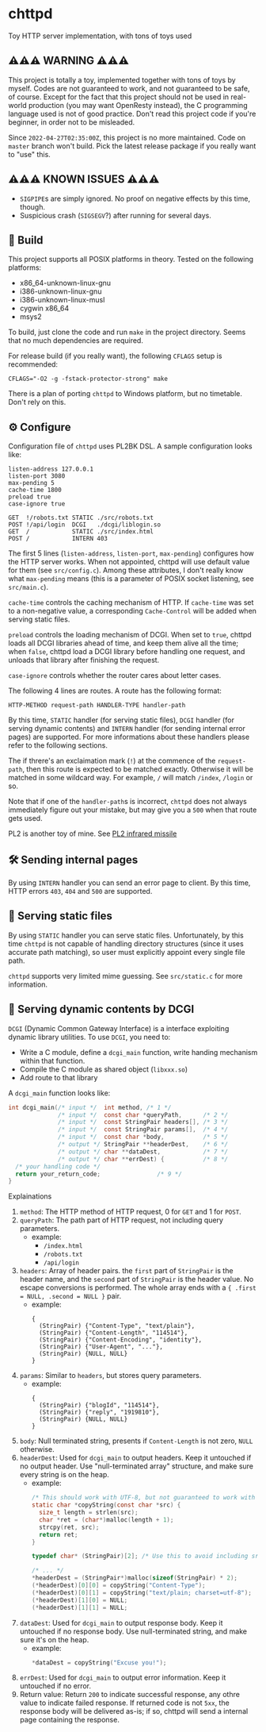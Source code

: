 # chttpd
Toy HTTP server implementation, with tons of toys used

## ⚠️⚠️⚠️ WARNING ⚠️⚠️⚠️
This project is totally a toy, implemented together with tons of toys by myself.
Codes are not guaranteed to work, and not guaranteed to be safe, of course. Except for the
fact that this project should not be used in real-world production (you may want OpenResty instead),
the C programming language used is not of good practice. Don't read this project code if you're
beginner, in order not to be misleaded.

Since `2022-04-27T02:35:00Z`, this project is no more maintained. Code on `master` branch
won't build. Pick the latest release package if you really want to "use" this.

## ⚠️⚠️⚠️ KNOWN ISSUES ⚠️⚠️⚠️
 - `SIGPIPE`s are simply ignored. No proof on negative effects by this time, though.
 - Suspicious crash (`SIGSEGV`?) after running for several days.

## 🔨 Build
This project supports all POSIX platforms in theory. Tested on the following platforms:
  - x86_64-unknown-linux-gnu
  - i386-unknown-linux-gnu
  - i386-unknown-linux-musl
  - cygwin x86_64
  - msys2

To build, just clone the code and run `make` in the project directory. Seems that no much
dependencies are required.

For release build (if you really want), the following `CFLAGS` setup is recommended:
```shell
CFLAGS="-O2 -g -fstack-protector-strong" make
```

There is a plan of porting `chttpd` to Windows platform, but no timetable. Don't rely
on this.

## ⚙️ Configure
Configuration file of `chttpd` uses PL2BK DSL. A sample configuration looks like:
```
listen-address 127.0.0.1
listen-port 3080
max-pending 5
cache-time 1800
preload true
case-ignore true

GET  !/robots.txt STATIC ./src/robots.txt
POST !/api/login  DCGI   ./dcgi/liblogin.so
GET  /            STATIC ./src/index.html
POST /            INTERN 403
```

The first 5 lines (`listen-address`, `listen-port`, `max-pending`) configures how the HTTP
server works. When not appointed, chttpd will use default value for them (see `src/config.c`).
Among these attributes, I don't really know what `max-pending` means (this is a parameter of
POSIX socket listening, see `src/main.c`).

`cache-time` controls the caching mechanism of HTTP. If `cache-time` was set to a non-negative
value, a corresponding `Cache-Control` will be added when serving static files.

`preload` controls the loading mechanism of DCGI. When set to `true`, chttpd loads all DCGI
libraries ahead of time, and keep them alive all the time; when `false`, chttpd load a DCGI
library before handling one request, and unloads that library after finishing the request.

`case-ignore` controls whether the router cares about letter cases.

The following 4 lines are routes. A route has the following format:
```
HTTP-METHOD request-path HANDLER-TYPE handler-path
```

By this time, `STATIC` handler (for serving static files), `DCGI` handler (for serving dynamic
contents) and `INTERN` handler (for sending internal error pages) are supported. For more
informations about these handlers please refer to the following sections. 

The if threre's an exclaimation mark (`!`) at the commence of the `request-path`, then this route
is expected to be matched exactly. Otherwise it will be matched in some wildcard way. For
example, `/` will match `/index`, `/login` or so.

Note that if one of the `handler-path`s is incorrect, `chttpd` does not always immediately
figure out your mistake, but may give you a `500` when that route gets used.

PL2 is another toy of mine. See [PL2 infrared missile](https://github.com/PL2-Lang/PL2)

## 🛠️ Sending internal pages
By using `INTERN` handler you can send an error page to client. By this time, HTTP errors
`403`, `404` and `500` are supported.

## 📂 Serving static files
By using `STATIC` handler you can serve static files. Unfortunately, by this time `chttpd` is not
capable of handling directory structures (since it uses accurate path matching), so user must
explicitly appoint every single file path.

`chttpd` supports very limited mime guessing. See `src/static.c` for more information.

## 🔄 Serving dynamic contents by DCGI
`DCGI` (Dynamic Common Gateway Interface) is a interface exploiting dynamic library utilities. To
use `DCGI`, you need to:
  - Write a C module, define a `dcgi_main` function, write handing mechanism within that function.
  - Compile the C module as shared object (`libxxx.so`)
  - Add route to that library

A `dcgi_main` function looks like:

```c
int dcgi_main(/* input */  int method, /* 1 */
              /* input */  const char *queryPath,      /* 2 */
              /* input */  const StringPair headers[], /* 3 */
              /* input */  const StringPair params[],  /* 4 */
              /* input */  const char *body,           /* 5 */
              /* output */ StringPair **headerDest,    /* 6 */
              /* output */ char **dataDest,            /* 7 */
              /* output */ char **errDest) {           /* 8 */
  /* your handling code */
  return your_return_code;                /* 9 */
}
```

Explainations
  1. `method`: The HTTP method of HTTP request, 0 for `GET` and 1 for `POST`.
  2. `queryPath`: The path part of HTTP request, not including query parameters. 
     - example:
       - `/index.html`
       - `/robots.txt`
       - `/api/login`
  3. `headers`: Array of header pairs. the `first` part of `StringPair` is the header name, and 
     the `second` part of `StringPair` is the header value. No escape conversions is performed.
     The whole array ends with a `{ .first = NULL, .second = NULL }` pair.
     - example:
       ```
       {
         (StringPair) {"Content-Type", "text/plain"},
         (StringPair) {"Content-Length", "114514"},
         (StringPair) {"Content-Encoding", "identity"},
         (StringPair) {"User-Agent", "..."},
         (StringPair) {NULL, NULL}
       }
       ```
  4. `params`: Similar to `headers`, but stores query parameters.
     - example:
       ```
       {
         (StringPair) {"blogId", "114514"},
         (StringPair) {"reply", "1919810"},
         (StringPair) {NULL, NULL}
       }
       ```
  5. `body`: Null terminated string, presents if `Content-Length` is not zero, `NULL` otherwise.
  6. `headerDest`: Used for `dcgi_main` to output headers. Keep it untouched if no output header.
     Use "null-terminated array" structure, and make sure every string is on the heap.
     - example:
       ```c
       /* This should work with UTF-8, but not guaranteed to work with UTF16 or so */
       static char *copyString(const char *src) {
         size_t length = strlen(src);
         char *ret = (char*)malloc(length + 1);
         strcpy(ret, src);
         return ret;
       }
       
       typedef char* (StringPair)[2]; /* Use this to avoid including src/util.h in your module*/
       
       /* ... */
       *headerDest = (StringPair*)malloc(sizeof(StringPair) * 2);
       (*headerDest)[0][0] = copyString("Content-Type");
       (*headerDest)[0][1] = copyString("text/plain; charset=utf-8");
       (*headerDest)[1][0] = NULL;
       (*headerDest)[1][1] = NULL;
       ```
  7. `dataDest`: Used for `dcgi_main` to output response body. Keep it untouched if no response
     body. Use null-terminated string, and make sure it's on the heap.
     - example:
       ```c
       *dataDest = copyString("Excuse you!");
       ```
  8. `errDest`: Used for `dcgi_main` to output error information. Keep it untouched if no error.
  9. Return value: Return `200` to indicate successful response, any othre value to indicate
     failed response. If returned code is not `5xx`, the response body will be delivered as-is;
     if so, chttpd will send a internal page containing the response.

